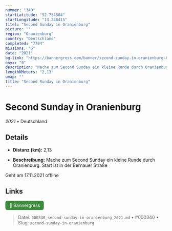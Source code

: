 ```yaml
---
nummer: "340"
startLatitude: "52.754504"
startLongitude: "13.248415"
titel: "Second Sunday in Oranienburg"
picture: ""
region: "Oranienburg"
country: "Deutschland"
completed: "7704"
missions: "6"
date: "2021"
bg-link: "https://bannergress.com/banner/second-sunday-in-oranienburg-8c7a"
onyx: "0"
description: "Mache zum Second Sunday ein kleine Runde durch Oranienburg. Start ist in der Bernauer Straße\n\nGeht am 17.11.2021 offline"
lengthKMeters: "2,13"
umap: ""
title: "Second Sunday in Oranienburg"
---
```

# Second Sunday in Oranienburg

*2021* • Deutschland



## Details
- **Distanz (km):** 2,13



- **Beschreibung:** Mache zum Second Sunday ein kleine Runde durch Oranienburg. Start ist in der Bernauer Straße

Geht am 17.11.2021 offline


## Links
<div style="margin-top: 0.5em;">
<a href="https://bannergress.com/banner/second-sunday-in-oranienburg-8c7a" target="_blank" style="display:inline-block;margin-right:8px;padding:6px 12px;background-color:#3c8b3c;color:white;text-decoration:none;border-radius:6px;">🔗 Bannergress</a>

</div>


> Datei: `000340_second-sunday-in-oranienburg_2021.md` • #000340 • Slug: `second-sunday-in-oranienburg`

